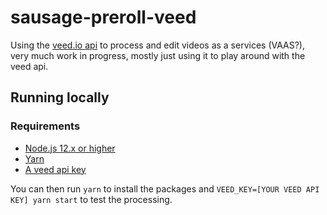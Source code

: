# sausage-preroll-veed

Using the [veed.io api](https://www.veed.io/api) to process and edit videos as a services (VAAS?), very much work in progress, mostly just using it to play around with the veed api.

## Running locally

### Requirements

- [Node.js 12.x or higher](https://nodejs.org/en/)
- [Yarn](https://yarnpkg.com/en/)
- [A veed api key](https://www.veed.io/api)

You can then run `yarn` to install the packages and `VEED_KEY=[YOUR VEED API KEY] yarn start` to test the processing.

